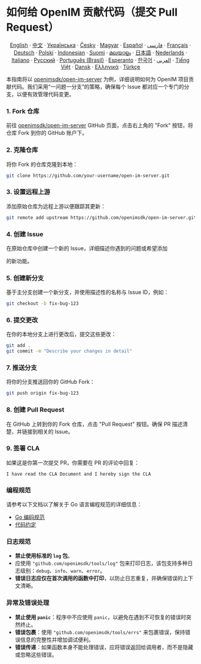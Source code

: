 

# 如何给 OpenIM 贡献代码（提交 Pull Request）

<p align="center">
  <a href="./CONTRIBUTING.md">English</a> · 
  <a href="./CONTRIBUTING-zh_CN.md">中文</a> · 
  <a href="docs/contributing/CONTRIBUTING-UA.md">Українська</a> · 
  <a href="docs/contributing/CONTRIBUTING-CS.md">Česky</a> · 
  <a href="docs/contributing/CONTRIBUTING-HU.md">Magyar</a> · 
  <a href="docs/contributing/CONTRIBUTING-ES.md">Español</a> · 
  <a href="docs/contributing/CONTRIBUTING-FA.md">فارسی</a> · 
  <a href="docs/contributing/CONTRIBUTING-FR.md">Français</a> · 
  <a href="docs/contributing/CONTRIBUTING-DE.md">Deutsch</a> · 
  <a href="docs/contributing/CONTRIBUTING-PL.md">Polski</a> · 
  <a href="docs/contributing/CONTRIBUTING-ID.md">Indonesian</a> · 
  <a href="docs/contributing/CONTRIBUTING-FI.md">Suomi</a> · 
  <a href="docs/contributing/CONTRIBUTING-ML.md">മലയാളം</a> · 
  <a href="docs/contributing/CONTRIBUTING-JP.md">日本語</a> · 
  <a href="docs/contributing/CONTRIBUTING-NL.md">Nederlands</a> · 
  <a href="docs/contributing/CONTRIBUTING-IT.md">Italiano</a> · 
  <a href="docs/contributing/CONTRIBUTING-RU.md">Русский</a> · 
  <a href="docs/contributing/CONTRIBUTING-PTBR.md">Português (Brasil)</a> · 
  <a href="docs/contributing/CONTRIBUTING-EO.md">Esperanto</a> · 
  <a href="docs/contributing/CONTRIBUTING-KR.md">한국어</a> · 
  <a href="docs/contributing/CONTRIBUTING-AR.md">العربي</a> · 
  <a href="docs/contributing/CONTRIBUTING-VN.md">Tiếng Việt</a> · 
  <a href="docs/contributing/CONTRIBUTING-DA.md">Dansk</a> · 
  <a href="docs/contributing/CONTRIBUTING-GR.md">Ελληνικά</a> · 
  <a href="docs/contributing/CONTRIBUTING-TR.md">Türkçe</a>
</p>

本指南将以 [openimsdk/open-im-server](https://github.com/openimsdk/open-im-server) 为例，详细说明如何为 OpenIM 项目贡献代码。我们采用“一问题一分支”的策略，确保每个 Issue 都对应一个专门的分支，以便有效管理代码变更。

### 1. Fork 仓库
前往 [openimsdk/open-im-server](https://github.com/openimsdk/open-im-server) GitHub 页面，点击右上角的 "Fork" 按钮，将仓库 Fork 到你的 GitHub 账户下。

### 2. 克隆仓库
将你 Fork 的仓库克隆到本地：
```bash
git clone https://github.com/your-username/open-im-server.git
```

### 3. 设置远程上游
添加原始仓库为远程上游以便跟踪其更新：
```bash
git remote add upstream https://github.com/openimsdk/open-im-server.git
```

### 4. 创建 Issue
在原始仓库中创建一个新的 Issue，详细描述你遇到的问题或希望添加

的新功能。

### 5. 创建新分支
基于主分支创建一个新分支，并使用描述性的名称与 Issue ID，例如：
```bash
git checkout -b fix-bug-123
```

### 6. 提交更改
在你的本地分支上进行更改后，提交这些更改：
```bash
git add .
git commit -m "Describe your changes in detail"
```

### 7. 推送分支
将你的分支推送回你的 GitHub Fork：
```bash
git push origin fix-bug-123
```

### 8. 创建 Pull Request
在 GitHub 上转到你的 Fork 仓库，点击 "Pull Request" 按钮。确保 PR 描述清楚，并链接到相关的 Issue。

### 9. 签署 CLA
如果这是你第一次提交 PR，你需要在 PR 的评论中回复：
```
I have read the CLA Document and I hereby sign the CLA
```

### 编程规范
请参考以下文档以了解关于 Go 语言编程规范的详细信息：
- [Go 编码规范](https://github.com/openimsdk/open-im-server/blob/main/docs/contrib/go-code.md)
- [代码约定](https://github.com/openimsdk/open-im-server/blob/main/docs/contrib/code-conventions.md)

### 日志规范
- **禁止使用标准的 `log` 包**。
- 应使用 `"github.com/openimsdk/tools/log"` 包来打印日志，该包支持多种日志级别：`debug`、`info`、`warn`、`error`。
- **错误日志应仅在首次调用的函数中打印**，以防止日志重复，并确保错误的上下文清晰。

### 异常及错误处理
- **禁止使用 `panic`**：程序中不应使用 `panic`，以避免在遇到不可恢复的错误时突然终止。
- **错误包裹**：使用 `"github.com/openimsdk/tools/errs"` 来包裹错误，保持错误信息的完整性并增加调试便利。
- **错误传递**：如果函数本身不能处理错误，应将错误返回给调用者，而不是隐藏或忽略这些错误。
